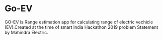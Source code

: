 # Go-EV
GO-EV is Range estimation app for calculating range of electric vechicle (EV).Created at the time of smart India Hackathon 2019 problem
Statement by Mahindra Electric.
